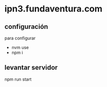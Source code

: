 # ipn3.fundaventura.com

## configuración

para configurar

- nvm use
- npm i

## levantar servidor

npm run start
